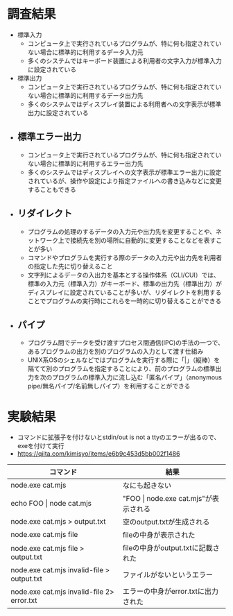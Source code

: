 # 調査結果

- 標準入力
  - コンピュータ上で実行されているプログラムが、特に何も指定されていない場合に標準的に利用するデータ入力元
  - 多くのシステムではキーボード装置による利用者の文字入力が標準入力に設定されている
- 標準出力
  - コンピュータ上で実行されているプログラムが、特に何も指定されていない場合に標準的に利用するデータ出力先
  - 多くのシステムではディスプレイ装置による利用者への文字表示が標準出力に設定されている
- ## 標準エラー出力
  - コンピュータ上で実行されているプログラムが、特に何も指定されていない場合に標準的に利用するエラー出力先
  - 多くのシステムではディスプレイへの文字表示が標準エラー出力に設定されているが、操作や設定により指定ファイルへの書き込みなどに変更することもできる
- ## リダイレクト
  - プログラムの処理のするデータの入力元や出力先を変更することや、ネットワーク上で接続先を別の場所に自動的に変更することなどを表すことが多い
  - コマンドやプログラムを実行する際のデータの入力元や出力先を利用者の指定した先に切り替えること
  - 文字列によるデータの入出力を基本とする操作体系（CLI/CUI）では、標準の入力元（標準入力）がキーボード、標準の出力先（標準出力）がディスプレイに設定されていることが多いが、リダイレクトを利用することでプログラムの実行時にこれらを一時的に切り替えることができる
- ## パイプ
  - プログラム間でデータを受け渡すプロセス間通信(IPC)の手法の一つで、あるプログラムの出力を別のプログラムの入力として渡す仕組み
  - UNIX系OSのシェルなどではプログラムを実行する際に「|」（縦棒）を隔てて別のプログラムを指定することにより、前のプログラムの標準出力を次のプログラムの標準入力に流し込む「匿名パイプ」（anonymous pipe/無名パイプ/名前無しパイプ）を利用することができる

# 実験結果

- コマンドに拡張子を付けないとstdin/out is not a ttyのエラーが出るので、exeを付けて実行
- https://qiita.com/kimisyo/items/e6b9c453d5bb002f1486

| コマンド                                   | 結果                                  |
| ------------------------------------------ | ------------------------------------- |
| node.exe cat.mjs                           | なにも起きない                        |
| echo FOO \| node cat.mjs                   | "FOO \| node.exe cat.mjs"が表示される |
| node.exe cat.mjs > output.txt              | 空のoutput.txtが生成される            |
| node.exe cat.mjs file                      | fileの中身が表示された                |
| node.exe cat.mjs file > output.txt         | fileの中身がoutput.txtに記載された    |
| node.exe cat.mjs invalid-file > output.txt | ファイルがないというエラー            |
| node.exe cat.mjs invalid-file 2> error.txt | エラーの中身がerror.txtに出力された   |
